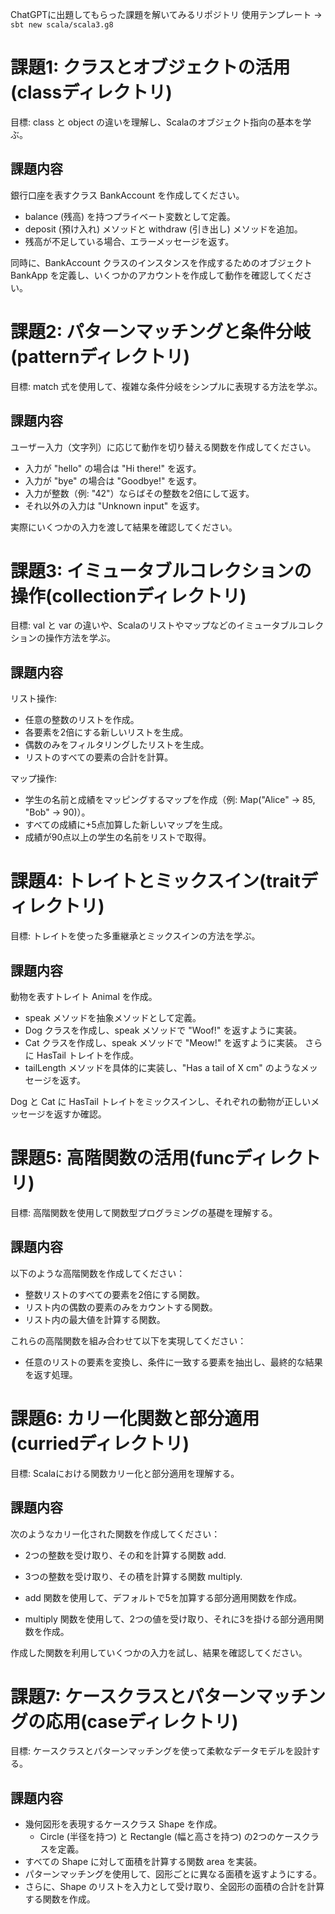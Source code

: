 ChatGPTに出題してもらった課題を解いてみるリポジトリ
使用テンプレート -> `sbt new scala/scala3.g8`

# 課題1: クラスとオブジェクトの活用(classディレクトリ)
目標: class と object の違いを理解し、Scalaのオブジェクト指向の基本を学ぶ。

## 課題内容
銀行口座を表すクラス BankAccount を作成してください。
- balance (残高) を持つプライベート変数として定義。
- deposit (預け入れ) メソッドと withdraw (引き出し) メソッドを追加。
- 残高が不足している場合、エラーメッセージを返す。

同時に、BankAccount クラスのインスタンスを作成するためのオブジェクト BankApp を定義し、いくつかのアカウントを作成して動作を確認してください。

# 課題2: パターンマッチングと条件分岐(patternディレクトリ)
目標: match 式を使用して、複雑な条件分岐をシンプルに表現する方法を学ぶ。

## 課題内容
ユーザー入力（文字列）に応じて動作を切り替える関数を作成してください。
- 入力が "hello" の場合は "Hi there!" を返す。
- 入力が "bye" の場合は "Goodbye!" を返す。
- 入力が整数（例: "42"）ならばその整数を2倍にして返す。
- それ以外の入力は "Unknown input" を返す。

実際にいくつかの入力を渡して結果を確認してください。

# 課題3: イミュータブルコレクションの操作(collectionディレクトリ)
目標: val と var の違いや、Scalaのリストやマップなどのイミュータブルコレクションの操作方法を学ぶ。

## 課題内容
リスト操作:
- 任意の整数のリストを作成。
- 各要素を2倍にする新しいリストを生成。
- 偶数のみをフィルタリングしたリストを生成。
- リストのすべての要素の合計を計算。

マップ操作:
- 学生の名前と成績をマッピングするマップを作成（例: Map("Alice" -> 85, "Bob" -> 90)）。
- すべての成績に+5点加算した新しいマップを生成。
- 成績が90点以上の学生の名前をリストで取得。

# 課題4: トレイトとミックスイン(traitディレクトリ)
目標: トレイトを使った多重継承とミックスインの方法を学ぶ。

## 課題内容
動物を表すトレイト Animal を作成。
- speak メソッドを抽象メソッドとして定義。
- Dog クラスを作成し、speak メソッドで "Woof!" を返すように実装。
- Cat クラスを作成し、speak メソッドで "Meow!" を返すように実装。
さらに HasTail トレイトを作成。
- tailLength メソッドを具体的に実装し、"Has a tail of X cm" のようなメッセージを返す。

Dog と Cat に HasTail トレイトをミックスインし、それぞれの動物が正しいメッセージを返すか確認。

# 課題5: 高階関数の活用(funcディレクトリ)
目標: 高階関数を使用して関数型プログラミングの基礎を理解する。

## 課題内容
以下のような高階関数を作成してください：
- 整数リストのすべての要素を2倍にする関数。
- リスト内の偶数の要素のみをカウントする関数。
- リスト内の最大値を計算する関数。

これらの高階関数を組み合わせて以下を実現してください：
- 任意のリストの要素を変換し、条件に一致する要素を抽出し、最終的な結果を返す処理。

# 課題6: カリー化関数と部分適用(curriedディレクトリ)
目標: Scalaにおける関数カリー化と部分適用を理解する。

## 課題内容
次のようなカリー化された関数を作成してください：
- 2つの整数を受け取り、その和を計算する関数 add.
- 3つの整数を受け取り、その積を計算する関数 multiply.

- add 関数を使用して、デフォルトで5を加算する部分適用関数を作成。
- multiply 関数を使用して、2つの値を受け取り、それに3を掛ける部分適用関数を作成。

作成した関数を利用していくつかの入力を試し、結果を確認してください。

# 課題7: ケースクラスとパターンマッチングの応用(caseディレクトリ)
目標: ケースクラスとパターンマッチングを使って柔軟なデータモデルを設計する。

## 課題内容
- 幾何図形を表現するケースクラス Shape を作成。
    - Circle (半径を持つ) と Rectangle (幅と高さを持つ) の2つのケースクラスを定義。
- すべての Shape に対して面積を計算する関数 area を実装。
- パターンマッチングを使用して、図形ごとに異なる面積を返すようにする。
- さらに、Shape のリストを入力として受け取り、全図形の面積の合計を計算する関数を作成。
